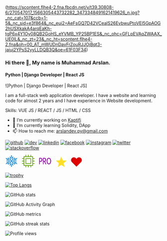 (https://scontent.flhe4-2.fna.fbcdn.net/v/t39.30808-6/270547017_1566305443732282_3473348491621419626_n.jpg?_nc_cat=107&ccb=1-5&_nc_sid=e3f864&_nc_eui2=AeFsGQ7D42VCealS26EvbwuPtoVEl5GpAOG2hUSXkakA4arqEaKh-tgP6x4Y1Oy08QB2GoHS_eYVMB_YP25BP1ES&_nc_ohc=GFLpEVAqZWAAX_UE0lL&_nc_zt=23&_nc_ht=scontent.flhe4-2.fna&oh=00_AT_mWUDnDavFrZouRJJOjBqt3-jaiuj2YPsS2yyLLDQB3Q&oe=61F03F34)
### Hi there 👋, My name is Muhammad Arslan.
#### Python | Django Developer | React JS
![Python | Django Developer | React JS]

I am a full-stack web application developer. I have a website and learning code for almost 2 years and I have experience in Website development. 

Skills: VUE JS / REACT / JS / HTML / CSS

- 🔭 I’m currently working on <a href="https://kaptifi.com/">Kaptifi</a> 
- 🌱 I’m currently learning Solidity, DApp 
- 📫 How to reach me: arslandev.py@gmail.com 


[<img src='https://cdn.jsdelivr.net/npm/simple-icons@3.0.1/icons/github.svg' alt='github' height='40'>](https://github.com/ArslanDevPy)  [<img src='https://cdn.jsdelivr.net/npm/simple-icons@3.0.1/icons/dev-dot-to.svg' alt='dev' height='40'>](https://dev.to/arslandevpy)  [<img src='https://cdn.jsdelivr.net/npm/simple-icons@3.0.1/icons/linkedin.svg' alt='linkedin' height='40'>](https://www.linkedin.com/in/muhammad-arslan-4365571ba/)  [<img src='https://cdn.jsdelivr.net/npm/simple-icons@3.0.1/icons/facebook.svg' alt='facebook' height='40'>](https://www.facebook.com/100010585231236)  [<img src='https://cdn.jsdelivr.net/npm/simple-icons@3.0.1/icons/instagram.svg' alt='instagram' height='40'>](https://www.instagram.com/arslandev.py/)  [<img src='https://cdn.jsdelivr.net/npm/simple-icons@3.0.1/icons/twitter.svg' alt='twitter' height='40'>](https://twitter.com/arslandevpy)  [<img src='https://cdn.jsdelivr.net/npm/simple-icons@3.0.1/icons/stackoverflow.svg' alt='stackoverflow' height='40'>](https://stackoverflow.com/users/16960129)  

<a href='https://archiveprogram.github.com/'><img src='https://raw.githubusercontent.com/acervenky/animated-github-badges/master/assets/acbadge.gif' width='40' height='40'></a> <a href='https://docs.github.com/en/developers'><img src='https://raw.githubusercontent.com/acervenky/animated-github-badges/master/assets/devbadge.gif' width='40' height='40'></a> <a href='https://github.com/pricing'><img src='https://raw.githubusercontent.com/acervenky/animated-github-badges/master/assets/pro.gif' width='40' height='40'></a> <a href='https://stars.github.com/'><img src='https://raw.githubusercontent.com/acervenky/animated-github-badges/master/assets/starbadge.gif' width='35' height='35'></a> <a href='https://docs.github.com/en/github/supporting-the-open-source-community-with-github-sponsors'><img src='https://raw.githubusercontent.com/acervenky/animated-github-badges/master/assets/sponsorbadge.gif' width='35' height='35'></a> 

[![trophy](https://github-profile-trophy.vercel.app/?username=ArslanDevPy)](https://github.com/ryo-ma/github-profile-trophy)

[![Top Langs](https://github-readme-stats.vercel.app/api/top-langs/?username=ArslanDevPy)](https://github.com/anuraghazra/github-readme-stats)

![GitHub stats](https://github-readme-stats.vercel.app/api?username=ArslanDevPy&show_icons=true&count_private=true)  

![GitHub Activity Graph](https://activity-graph.herokuapp.com/graph?username=ArslanDevPy)  

![GitHub metrics](https://metrics.lecoq.io/ArslanDevPy)  

![GitHub streak stats](https://github-readme-streak-stats.herokuapp.com/?user=ArslanDevPy)  

![Profile views](https://gpvc.arturio.dev/ArslanDevPy)  
